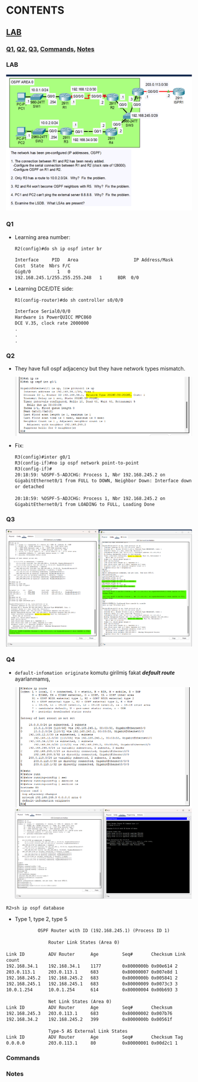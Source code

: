 # CONTENTS

## [LAB](#lab)
### [Q1](#q1), [Q2](#q2), [Q3](#q3), [Commands](#commands), [Notes](#notes)

### <a name="lab"></a>LAB

<img src="../00-files/PacketTracer_Ng2atbR3gM.png" alt="Resim">

### <a name="q1"></a>Q1
- Learning area number:

    ```
    R2(config)#do sh ip ospf inter br
    ```
    ```
    Interface     PID   Area                     IP Address/Mask          Cost  State  Nbrs F/C
    Gig0/0          1   0                  192.168.245.1/255.255.255.248   1      BDR  0/0
    ```

- Learning DCE/DTE side:
    ```
    R1(config-router)#do sh controller s0/0/0
    ```
    ```
    Interface Serial0/0/0
    Hardware is PowerQUICC MPC860
    DCE V.35, clock rate 2000000
    .
    .
    .
    ```

### <a name="q2"></a>Q2
- They have full ospf adjacency but they have network types mismatch.

  <img src="../00-files/PacketTracer_Ekvtrs5r6s.png" alt="Resim">

- Fix:
    ```
    R3(config)#inter g0/1
    R3(config-if)#no ip ospf network point-to-point
    R3(config-if)#
    20:18:59: %OSPF-5-ADJCHG: Process 1, Nbr 192.168.245.2 on GigabitEthernet0/1 from FULL to DOWN, Neighbor Down: Interface down or detached

    20:18:59: %OSPF-5-ADJCHG: Process 1, Nbr 192.168.245.2 on GigabitEthernet0/1 from LOADING to FULL, Loading Done
    ```

### <a name="q3"></a>Q3

<img src="../00-files/PacketTracer_lBnZayY8tW.png" alt="Resim">

### <a name="q4"></a>Q4
- ```default-infomation originate``` komutu girilmiş fakat ***default route*** ayarlanmamış,

    <img src="../00-files/PacketTracer_Hlte2iijN3.png" alt="Resim">

    <img src="../00-files/PacketTracer_YJ4sbTDWJM.png" alt="Resim">

```
R2>sh ip ospf database 
```

- Type 1, type 2, type 5

```
            OSPF Router with ID (192.168.245.1) (Process ID 1)

                Router Link States (Area 0)

Link ID         ADV Router      Age         Seq#       Checksum Link count
192.168.34.1    192.168.34.1    1177        0x8000000b 0x00e614 2
203.0.113.1     203.0.113.1     683         0x80000007 0x007e8d 1
192.168.245.2   192.168.245.2   683         0x8000000b 0x005841 2
192.168.245.1   192.168.245.1   683         0x80000009 0x0073c3 3
10.0.1.254      10.0.1.254      614         0x80000004 0x00b693 3

                Net Link States (Area 0)
Link ID         ADV Router      Age         Seq#       Checksum
192.168.245.3   203.0.113.1     683         0x80000002 0x007b76
192.168.34.2    192.168.245.2   399         0x8000000b 0x00561f

                Type-5 AS External Link States
Link ID         ADV Router      Age         Seq#       Checksum Tag
0.0.0.0         203.0.113.1     80          0x80000001 0x00d2c1 1
```

### <a name="commands"></a>Commands

### <a name="notes"></a>Notes